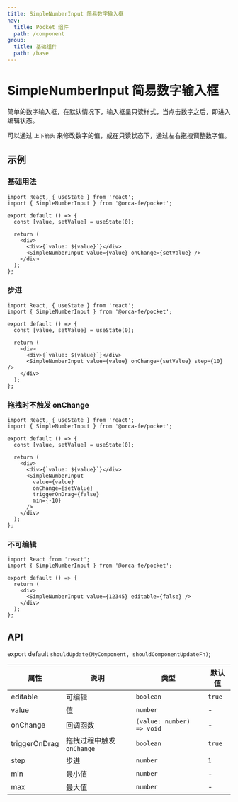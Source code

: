 ```yaml
---
title: SimpleNumberInput 简易数字输入框
nav:
  title: Pocket 组件
  path: /component
group:
  title: 基础组件
  path: /base
---
```


# SimpleNumberInput 简易数字输入框

简单的数字输入框，在默认情况下，输入框呈只读样式，当点击数字之后，即进入编辑状态。

可以通过 `上下箭头` 来修改数字的值，或在只读状态下，通过左右拖拽调整数字值。

## 示例

### 基础用法

```tsx
import React, { useState } from 'react';
import { SimpleNumberInput } from '@orca-fe/pocket';

export default () => {
  const [value, setValue] = useState(0);

  return (
    <div>
      <div>{`value: ${value}`}</div>
      <SimpleNumberInput value={value} onChange={setValue} />
    </div>
  );
};
```

### 步进

```tsx
import React, { useState } from 'react';
import { SimpleNumberInput } from '@orca-fe/pocket';

export default () => {
  const [value, setValue] = useState(0);

  return (
    <div>
      <div>{`value: ${value}`}</div>
      <SimpleNumberInput value={value} onChange={setValue} step={10} />
    </div>
  );
};
```

### 拖拽时不触发 onChange

```tsx
import React, { useState } from 'react';
import { SimpleNumberInput } from '@orca-fe/pocket';

export default () => {
  const [value, setValue] = useState(0);

  return (
    <div>
      <div>{`value: ${value}`}</div>
      <SimpleNumberInput
        value={value}
        onChange={setValue}
        triggerOnDrag={false}
        min={-10}
      />
    </div>
  );
};
```

### 不可编辑

```tsx
import React from 'react';
import { SimpleNumberInput } from '@orca-fe/pocket';

export default () => {
  return (
    <div>
      <SimpleNumberInput value={12345} editable={false} />
    </div>
  );
};
```

## API

export default `shouldUpdate(MyComponent, shouldComponentUpdateFn)`;

| 属性          | 说明                     | 类型                      | 默认值 |
| ------------- | ------------------------ | ------------------------- | ------ |
| editable      | 可编辑                   | `boolean`                 | `true` |
| value         | 值                       | `number`                  | -      |
| onChange      | 回调函数                 | `(value: number) => void` | -      |
| triggerOnDrag | 拖拽过程中触发`onChange` | `boolean`                 | `true` |
| step          | 步进                     | `number`                  | `1`    |
| min           | 最小值                   | `number`                  | -      |
| max           | 最大值                   | `number`                  | -      |
